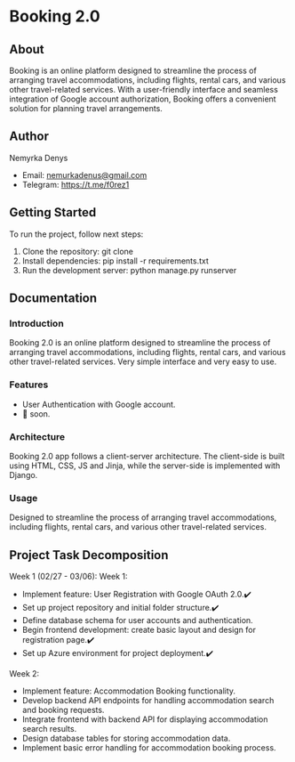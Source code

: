 # Booking 2.0

## About
Booking is an online platform designed to streamline the process of arranging travel accommodations, including flights, rental cars, and various other travel-related services. With a user-friendly interface and seamless integration of Google account authorization, Booking offers a convenient solution for planning travel arrangements.

## Author
Nemyrka Denys

- Email: nemurkadenus@gmail.com
- Telegram: https://t.me/f0rez1

## Getting Started

To run the project, follow next steps:

1. Clone the repository: git clone 
2. Install dependencies: pip install -r requirements.txt
3. Run the development server: python manage.py runserver

## Documentation
### Introduction
Booking 2.0 is an online platform designed to streamline the process of arranging travel accommodations, including flights, rental cars, and various other travel-related services. Very simple interface and very easy to use.

### Features
- User Authentication with Google account.
- 👀 soon.

### Architecture
Booking 2.0 app follows a client-server architecture. The client-side is built using HTML, CSS, JS and Jinja, while the server-side is implemented with Django.

### Usage
Designed to streamline the process of arranging travel accommodations, including flights, rental cars, and various other travel-related services. 

## Project Task Decomposition
Week 1 (02/27 - 03/06):️
Week 1:
- Implement feature: User Registration with Google OAuth 2.0.✔️
- Set up project repository and initial folder structure.✔️
- Define database schema for user accounts and authentication.
- Begin frontend development: create basic layout and design for registration page.✔️
- Set up Azure environment for project deployment.✔️

Week 2:
- Implement feature: Accommodation Booking functionality.
- Develop backend API endpoints for handling accommodation search and booking requests.
- Integrate frontend with backend API for displaying accommodation search results.
- Design database tables for storing accommodation data.
- Implement basic error handling for accommodation booking process.
